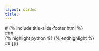 ```yaml
---
layout: slides
title: 
---
```

<section markdown="block" class="title-slide">
#  
{% include title-slide-footer.html %}
</section>

<section markdown="block">
###  
<aside></aside>
<div class="incremental" markdown="block">
{% highlight python %}
{% endhighlight %}
</div>
</section>

<section markdown="block">
##  []()
</section>

